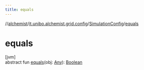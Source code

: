 ```yaml
---
title: equals
---
```

//[alchemist](../../../index.html)/[it.unibo.alchemist.grid.config](../index.html)/[SimulationConfig](index.html)/[equals](equals.html)



# equals



[jvm]\
abstract fun [equals](equals.html)(obj: [Any](https://kotlinlang.org/api/latest/jvm/stdlib/kotlin/-any/index.html)): [Boolean](https://kotlinlang.org/api/latest/jvm/stdlib/kotlin/-boolean/index.html)




